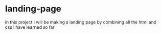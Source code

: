 # landing-page

in this project i will be making a landing page by combining all the html and css i have learned so far 